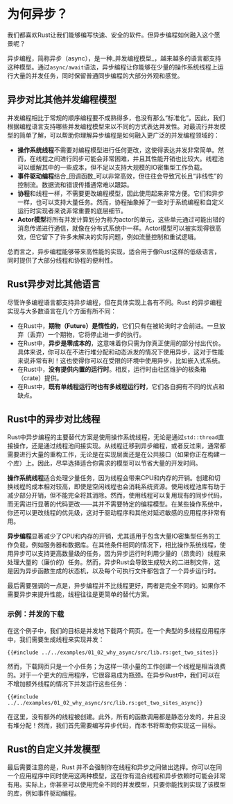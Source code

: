 # 为何异步？

我们都喜欢Rust让我们能够编写快速、安全的软件。但异步编程如何融入这个愿景呢？

异步编程，简称异步（async），是一种_并发编程模型_，越来越多的语言都支持这种模型。通过`async/await`语法，异步编程让你能够在少量的操作系统线程上运行大量的并发任务，同时保留普通同步编程的大部分外观和感觉。

## 异步对比其他并发编程模型

并发编程相比于常规的顺序编程要不成熟得多，也没有那么“标准化”。因此，我们根据编程语言支持哪些并发编程模型来以不同的方式表达并发性。对最流行并发模型的简单了解，可以帮助你理解异步编程是如何融入更广泛的并发编程领域的：

- **操作系统线程**不需要对编程模型进行任何更改，这使得表达并发非常简单。然而，在线程之间进行同步可能会非常困难，并且其性能开销也比较大。线程池可以缓解其中的一些成本，但不足以支持大规模的IO密集型工作负载。
- **事件驱动编程**结合_回调函数_可以非常高效，但往往会导致冗长且“非线性”的控制流。数据流和错误传播通常难以跟踪。
- **协程**和线程一样，不需要更改编程模型，因此使用起来非常方便。它们和异步一样，也可以支持大量任务。然而，协程抽象掉了一些对于系统编程和自定义运行时实现者来说非常重要的底层细节。
- **Actor模型**将所有并发计算划分为称为actor的单元，这些单元通过可能出错的消息传递进行通信，就像在分布式系统中一样。Actor模型可以被实现得很高效，但它留下了许多未解决的实际问题，例如流量控制和重试逻辑。

总而言之，异步编程能够带来高性能的实现，适合用于像Rust这样的低级语言，同时提供了大部分线程和协程的便利性。

## Rust异步对比其他语言

尽管许多编程语言都支持异步编程，但在具体实现上各有不同。Rust 的异步编程实现与大多数语言在几个方面有所不同：

- 在Rust中，**期物（Future）是惰性的**，它们只有在被轮询时才会前进。一旦放弃（丢弃）一个期物，它将停止进一步的执行。
- 在Rust中，**异步是零成本的**，这意味着你只需为你真正使用的部分付出代价。具体来说，你可以在不进行堆分配和动态派发的情况下使用异步，这对于性能来说非常有利！这也使得你可以在受限的环境中使用异步，比如嵌入式系统。
- 在Rust中，**没有提供内置的运行时**。相反，运行时由社区维护的板条箱（crate）提供。
- 在Rust中，**既有单线程运行时也有多线程运行时**，它们各自拥有不同的优点和缺点。

## Rust中的异步对比线程

Rust中异步编程的主要替代方案是使用操作系统线程，无论是通过`std::thread`直接操作，还是通过线程池间接实现。从线程迁移到异步编程，或者反过来，通常都需要进行大量的重构工作，无论是在实现层面还是在公共接口（如果你正在构建一个库）上。因此，尽早选择适合你需求的模型可以节省大量的开发时间。

**操作系统线程**适合处理少量任务，因为线程会带来CPU和内存的开销。创建和切换线程的成本相对较高，即使是空闲线程也会消耗系统资源。使用线程池库有助于减少部分开销，但不能完全将其消除。然而，使用线程可以复用现有的同步代码，而无需进行显著的代码更改——其并不需要特定的编程模型。在某些操作系统中，你还可以更改线程的优先级，这对于驱动程序和其他对延迟敏感的应用程序非常有用。

**异步编程**显著减少了CPU和内存的开销，尤其适用于包含大量IO密集型任务的工作负载，例如服务器和数据库。在其他条件相同的情况下，相比操作系统线程，使用异步可以支持更高数量级的任务，因为异步运行时利用少量的（昂贵的）线程来处理大量的（廉价的）任务。然而，异步Rust会导致生成较大的二进制文件，这是因为异步函数生成的状态机，以及每个可执行文件都包含了一个异步运行时。

最后需要强调的一点是，异步编程并不比线程更好，两者是完全不同的。如果你不需要异步来提升性能，线程往往是更简单的替代方案。

### 示例：并发的下载

在这个例子中，我们的目标是并发地下载两个网页。在一个典型的多线程应用程序中，我们需要生成线程来实现并发：

```rust,ignore
{{#include ../../examples/01_02_why_async/src/lib.rs:get_two_sites}}
```

然而，下载网页只是一个小任务；为这样一项小量的工作创建一个线程是相当浪费的。对于一个更大的应用程序，它很容易成为瓶颈。在异步Rust中，我们可以在不增加额外线程的情况下并发运行这些任务：

```rust,ignore
{{#include ../../examples/01_02_why_async/src/lib.rs:get_two_sites_async}}
```

在这里，没有额外的线程被创建。此外，所有的函数调用都是静态分发的，并且没有堆分配！然而，我们首先需要编写异步代码，而本书将帮助你实现这一目标。

## Rust的自定义并发模型

最后需要注意的是，Rust 并不会强制你在线程和异步之间做出选择。你可以在同一个应用程序中同时使用这两种模型，这在你有混合线程和异步依赖时可能会非常有用。实际上，你甚至可以使用完全不同的并发模型，只要你能找到实现了该模型的库，例如事件驱动编程。

